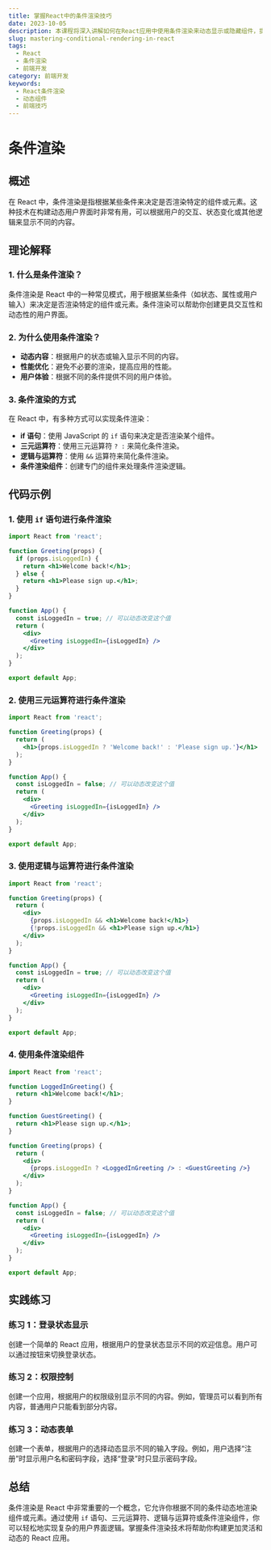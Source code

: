 ```yaml
---
title: 掌握React中的条件渲染技巧
date: 2023-10-05
description: 本课程将深入讲解如何在React应用中使用条件渲染来动态显示或隐藏组件，提升用户体验。
slug: mastering-conditional-rendering-in-react
tags:
  - React
  - 条件渲染
  - 前端开发
category: 前端开发
keywords:
  - React条件渲染
  - 动态组件
  - 前端技巧
---
```


# 条件渲染

## 概述

在 React 中，条件渲染是指根据某些条件来决定是否渲染特定的组件或元素。这种技术在构建动态用户界面时非常有用，可以根据用户的交互、状态变化或其他逻辑来显示不同的内容。

## 理论解释

### 1. 什么是条件渲染？

条件渲染是 React 中的一种常见模式，用于根据某些条件（如状态、属性或用户输入）来决定是否渲染特定的组件或元素。条件渲染可以帮助你创建更具交互性和动态性的用户界面。

### 2. 为什么使用条件渲染？

- **动态内容**：根据用户的状态或输入显示不同的内容。
- **性能优化**：避免不必要的渲染，提高应用的性能。
- **用户体验**：根据不同的条件提供不同的用户体验。

### 3. 条件渲染的方式

在 React 中，有多种方式可以实现条件渲染：

- **if 语句**：使用 JavaScript 的 `if` 语句来决定是否渲染某个组件。
- **三元运算符**：使用三元运算符 `? :` 来简化条件渲染。
- **逻辑与运算符**：使用 `&&` 运算符来简化条件渲染。
- **条件渲染组件**：创建专门的组件来处理条件渲染逻辑。

## 代码示例

### 1. 使用 `if` 语句进行条件渲染

```jsx
import React from 'react';

function Greeting(props) {
  if (props.isLoggedIn) {
    return <h1>Welcome back!</h1>;
  } else {
    return <h1>Please sign up.</h1>;
  }
}

function App() {
  const isLoggedIn = true; // 可以动态改变这个值
  return (
    <div>
      <Greeting isLoggedIn={isLoggedIn} />
    </div>
  );
}

export default App;
```

### 2. 使用三元运算符进行条件渲染

```jsx
import React from 'react';

function Greeting(props) {
  return (
    <h1>{props.isLoggedIn ? 'Welcome back!' : 'Please sign up.'}</h1>
  );
}

function App() {
  const isLoggedIn = false; // 可以动态改变这个值
  return (
    <div>
      <Greeting isLoggedIn={isLoggedIn} />
    </div>
  );
}

export default App;
```

### 3. 使用逻辑与运算符进行条件渲染

```jsx
import React from 'react';

function Greeting(props) {
  return (
    <div>
      {props.isLoggedIn && <h1>Welcome back!</h1>}
      {!props.isLoggedIn && <h1>Please sign up.</h1>}
    </div>
  );
}

function App() {
  const isLoggedIn = true; // 可以动态改变这个值
  return (
    <div>
      <Greeting isLoggedIn={isLoggedIn} />
    </div>
  );
}

export default App;
```

### 4. 使用条件渲染组件

```jsx
import React from 'react';

function LoggedInGreeting() {
  return <h1>Welcome back!</h1>;
}

function GuestGreeting() {
  return <h1>Please sign up.</h1>;
}

function Greeting(props) {
  return (
    <div>
      {props.isLoggedIn ? <LoggedInGreeting /> : <GuestGreeting />}
    </div>
  );
}

function App() {
  const isLoggedIn = false; // 可以动态改变这个值
  return (
    <div>
      <Greeting isLoggedIn={isLoggedIn} />
    </div>
  );
}

export default App;
```

## 实践练习

### 练习 1：登录状态显示

创建一个简单的 React 应用，根据用户的登录状态显示不同的欢迎信息。用户可以通过按钮来切换登录状态。

### 练习 2：权限控制

创建一个应用，根据用户的权限级别显示不同的内容。例如，管理员可以看到所有内容，普通用户只能看到部分内容。

### 练习 3：动态表单

创建一个表单，根据用户的选择动态显示不同的输入字段。例如，用户选择“注册”时显示用户名和密码字段，选择“登录”时只显示密码字段。

## 总结

条件渲染是 React 中非常重要的一个概念，它允许你根据不同的条件动态地渲染组件或元素。通过使用 `if` 语句、三元运算符、逻辑与运算符或条件渲染组件，你可以轻松地实现复杂的用户界面逻辑。掌握条件渲染技术将帮助你构建更加灵活和动态的 React 应用。